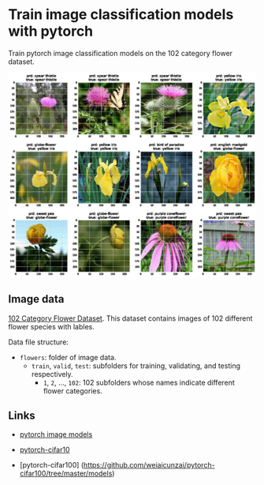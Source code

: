 # Train image classification models with pytorch

Train pytorch image classification models on the 102 category flower dataset.

![Alt text](./data/example.jpg?raw=true)

## Image data

[102 Category Flower Dataset](http://www.robots.ox.ac.uk/~vgg/data/flowers/102/index.html). This dataset contains images of 102 different flower species with lables.

Data file structure:

- `flowers`: folder of image data.
    - `train`, `valid`, `test`: subfolders for training, validating, and testing respectively.
        - `1`, `2`, ..., `102`: 102 subfolders whose names indicate different flower categories.

## Links
- [pytorch image models](https://github.com/rwightman/pytorch-image-models)

- [pytorch-cifar10](https://github.com/kuangliu/pytorch-cifar)

- [pytorch-cifar100] (https://github.com/weiaicunzai/pytorch-cifar100/tree/master/models)

